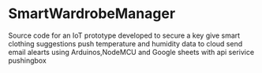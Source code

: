 # SmartWardrobeManager
Source code for an IoT prototype developed to 
                              secure a key
                               give smart clothing suggestions
                               push temperature and humidity data to cloud
                               send email alearts
using Arduinos,NodeMCU and Google sheets with api serivice pushingbox
                             
